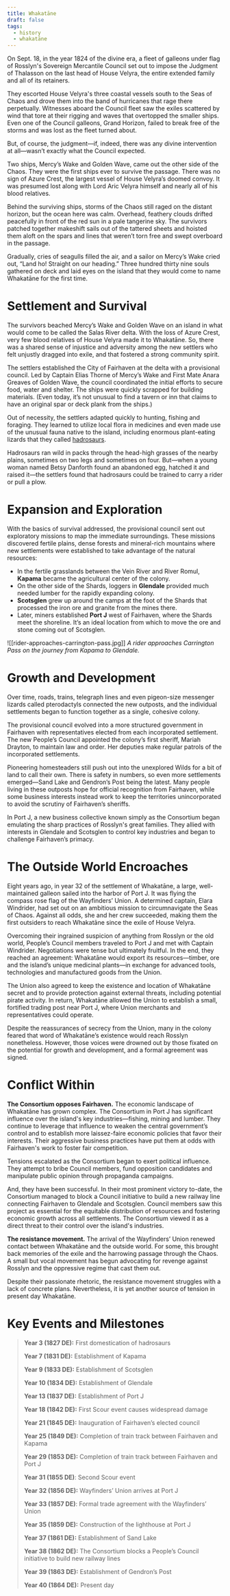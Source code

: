 ```yaml
---
title: Whakatāne
draft: false
tags:
  - history
  - whakatāne
---
```

On Sept. 18, in the year 1824 of the divine era, a fleet of galleons under flag of Rosslyn's Sovereign Mercantile Council set out to impose the Judgment of Thalasson on the last head of House Velyra, the entire extended family and all of its retainers.

They escorted House Velyra's three coastal vessels south to the Seas of Chaos and drove them into the band of hurricanes that rage there perpetually. Witnesses aboard the Council fleet saw the exiles scattered by wind that tore at their rigging and waves that overtopped the smaller ships. Even one of the Council galleons, Grand Horizon, failed to break free of the storms and was lost as the fleet turned about.

But, of course, the judgment—if, indeed, there was any divine intervention at all—wasn’t exactly what the Council expected.

Two ships, Mercy’s Wake and Golden Wave, came out the other side of the Chaos. They were the first ships ever to survive the passage. There was no sign of Azure Crest, the largest vessel of House Velyra’s doomed convoy. It was presumed lost along with Lord Aric Velyra himself and nearly all of his blood relatives. 

Behind the surviving ships, storms of the Chaos still raged on the distant horizon, but the ocean here was calm. Overhead, feathery clouds drifted peacefully in front of the red sun in a pale tangerine sky. The survivors patched together makeshift sails out of the tattered sheets and hoisted them aloft on the spars and lines that weren’t torn free and swept overboard in the passage. 

Gradually, cries of seagulls filled the air, and a sailor on Mercy’s Wake cried out, “Land ho! Straight on our heading.” Three hundred thirty nine souls gathered on deck and laid eyes on the island that they would come to name Whakatāne for the first time.
# Settlement and Survival
The survivors beached Mercy’s Wake and Golden Wave on an island in what would come to be called the Salas River delta. With the loss of Azure Crest, very few blood relatives of House Velyra made it to Whakatāne. So, there was a shared sense of injustice and adversity among the new settlers who felt unjustly dragged into exile, and that fostered a strong community spirit.

The settlers established the City of Fairhaven at the delta with a provisional council. Led by Captain Elias Thorne of Mercy’s Wake and First Mate Anara Greaves of Golden Wave, the council coordinated the initial efforts to secure food, water and shelter. The ships were quickly scrapped for building materials. (Even today, it’s not unusual to find a tavern or inn that claims to have an original spar or deck plank from the ships.)

Out of necessity, the settlers adapted quickly to hunting, fishing and foraging. They learned to utilize local flora in medicines and even made use of the unusual fauna native to the island, including enormous plant-eating lizards that they called [hadrosaurs](https://www.dndbeyond.com/monsters/2560844-hadrosaurus). 

Hadrosaurs ran wild in packs through the head-high grasses of the nearby plains, sometimes on two legs and sometimes on four. But—when a young woman named Betsy Danforth found an abandoned egg, hatched it and raised it—the settlers found that hadrosaurs could be trained to carry a rider or pull a plow.
# Expansion and Exploration
With the basics of survival addressed, the provisional council sent out exploratory missions to map the immediate surroundings. These missions discovered fertile plains, dense forests and mineral-rich mountains where new settlements were established to take advantage of the natural resources:

* In the fertile grasslands between the Vein River and River Romul, **Kapama** became the agricultural center of the colony.
* On the other side of the Shards, loggers in **Glendale** provided much needed lumber for the rapidly expanding colony.
* **Scotsglen** grew up around the camps at the foot of the Shards that processed the iron ore and granite from the mines there.
* Later, miners established **Port J** west of Fairhaven, where the Shards meet the shoreline. It’s an ideal location from which to move the ore and stone coming out of Scotsglen.

![[rider-approaches-carrington-pass.jpg]]
*A rider approaches Carrington Pass on the journey from Kapama to Glendale.*
# Growth and Development
Over time, roads, trains, telegraph lines and even pigeon-size messenger lizards called pterodactyls connected the new outposts, and the individual settlements began to function together as a single, cohesive colony.

The provisional council evolved into a more structured government in Fairhaven with representatives elected from each incorporated settlement. The new People’s Council appointed the colony’s first sheriff, Mariah Drayton, to maintain law and order. Her deputies make regular patrols of the incorporated settlements.

Pioneering homesteaders still push out into the unexplored Wilds for a bit of land to call their own. There is safety in numbers, so even more settlements emerged—Sand Lake and Gendron’s Post being the latest. Many people living in these outposts hope for official recognition from Fairhaven, while some business interests instead work to keep the territories unincorporated to avoid the scrutiny of Fairhaven’s sheriffs.

In Port J, a new business collective known simply as the Consortium began emulating the sharp practices of Rosslyn's great families. They allied with interests in Glendale and Scotsglen to control key industries and began to challenge Fairhaven’s primacy.
# The Outside World Encroaches
Eight years ago, in year 32 of the settlement of Whakatāne, a large, well-maintained galleon sailed into the harbor of Port J. It was flying the compass rose flag of the Wayfinders’ Union. A determined captain, Elara Windrider, had set out on an ambitious mission to circumnavigate the Seas of Chaos. Against all odds, she and her crew succeeded, making them the first outsiders to reach Whakatāne since the exile of House Velyra.

Overcoming their ingrained suspicion of anything from Rosslyn or the old world, People’s Council members traveled to Port J and met with Captain Windrider. Negotiations were tense but ultimately fruitful. In the end, they reached an agreement: Whakatāne would export its resources—timber, ore and the island’s unique medicinal plants—in exchange for advanced tools, technologies and manufactured goods from the Union.

The Union also agreed to keep the existence and location of Whakatāne secret and to provide protection against external threats, including potential pirate activity. In return, Whakatāne allowed the Union to establish a small, fortified trading post near Port J, where Union merchants and representatives could operate.

Despite the reassurances of secrecy from the Union, many in the colony feared that word of Whakatāne’s existence would reach Rosslyn nonetheless. However, those voices were drowned out by those fixated on the potential for growth and development, and a formal agreement was signed. 
# Conflict Within
**The Consortium opposes Fairhaven.** The economic landscape of Whakatāne has grown complex. The Consortium in Port J has significant influence over the island's key industries—fishing, mining and lumber. They continue to leverage that influence to weaken the central government’s control and to establish more laissez-faire economic policies that favor their interests. Their aggressive business practices have put them at odds with Fairhaven's work to foster fair competition.

Tensions escalated as the Consortium began to exert political influence. They attempt to bribe Council members, fund opposition candidates and manipulate public opinion through propaganda campaigns.

And, they have been successful. In their most prominent victory to-date, the Consortium managed to block a Council initiative to build a new railway line connecting Fairhaven to Glendale and Scotsglen. Council members saw this project as essential for the equitable distribution of resources and fostering economic growth across all settlements. The Consortium viewed it as a direct threat to their control over the island's industries.

**The resistance movement.** The arrival of the Wayfinders’ Union renewed contact between Whakatāne and the outside world. For some, this brought back memories of the exile and the harrowing passage through the Chaos. A small but vocal movement has begun advocating for revenge against Rosslyn and the oppressive regime that cast them out.

Despite their passionate rhetoric, the resistance movement struggles with a lack of concrete plans. Nevertheless, it is yet another source of tension in present day Whakatāne.
# Key Events and Milestones
> 
> **Year 3 (1827 DE):** First domestication of hadrosaurs
> 
> **Year 7 (1831 DE):** Establishment of Kapama
> 
> **Year 9 (1833 DE):** Establishment of Scotsglen
> 
> **Year 10 (1834 DE):** Establishment of Glendale
> 
> **Year 13 (1837 DE):** Establishment of Port J
> 
> **Year 18 (1842 DE):** First Scour event causes widespread damage
> 
> **Year 21 (1845 DE):** Inauguration of Fairhaven’s elected council
> 
> **Year 25 (1849 DE):** Completion of train track between Fairhaven and Kapama
> 
> **Year 29 (1853 DE):** Completion of train track between Fairhaven and Port J
> 
> **Year 31 (1855 DE)**: Second Scour event
> 
> **Year 32 (1856 DE):** Wayfinders’ Union arrives at Port J
> 
> **Year 33 (1857 DE)**: Formal trade agreement with the Wayfinders’ Union
> 
> **Year 35 (1859 DE):** Construction of the lighthouse at Port J
> 
> **Year 37 (1861 DE):** Establishment of Sand Lake
> 
> **Year 38 (1862 DE):** The Consortium blocks a People’s Council initiative to build new railway lines
> 
> **Year 39 (1863 DE):** Establishment of Gendron’s Post
> 
> **Year 40 (1864 DE):** Present day
>